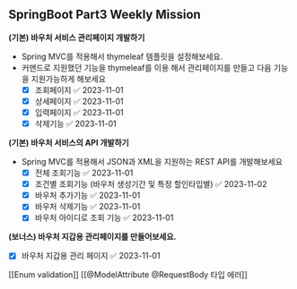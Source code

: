 ## SpringBoot Part3 Weekly Mission

**(기본) 바우처 서비스 관리페이지 개발하기**

- Spring MVC를 적용해서 thymeleaf 템플릿을 설정해보세요.
- 커맨드로 지원했던 기능을 thymeleaf를 이용 해서 관리페이지를 만들고 다음 기능을 지원가능하게 해보세요
    - [x] 조회페이지 ✅ 2023-11-01
    - [x] 상세페이지 ✅ 2023-11-01
    - [x] 입력페이지 ✅ 2023-11-01
    - [x] 삭제기능 ✅ 2023-11-01

**(기본) 바우처 서비스의 API 개발하기**

- Spring MVC를 적용해서 JSON과 XML을 지원하는 REST API를 개발해보세요
    - [x] 전체 조회기능 ✅ 2023-11-01
    - [x] 조건별 조회기능 (바우처 생성기간 및 특정 할인타입별) ✅ 2023-11-02
    - [x] 바우처 추가기능 ✅ 2023-11-01
    - [x] 바우처 삭제기능 ✅ 2023-11-01
    - [x] 바우처 아이디로 조회 기능 ✅ 2023-11-01

**(보너스) 바우처 지갑용 관리페이지를 만들어보세요.**
- [x] 바우처 지갑용 관리 페이지  ✅ 2023-11-01

[[Enum validation]]
[[@ModelAttribute @RequestBody 타입 에러]]
